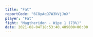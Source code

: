 ```yaml
---
title: "Fat"
reportCode: "6C8yAqQ7W3kVjJnX"
player: "Fat"
fight: "Magtheridon - Wipe 1 (73%)"
date: 2021-08-04T18:53:40.409000+00:00
---
```

